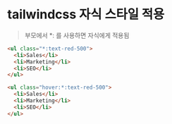 # tailwindcss 자식 스타일 적용

> 부모에서 \*: 를 사용하면 자식에게 적용됨

```html
<ul class="*:text-red-500">
  <li>Sales</li>
  <li>Marketing</li>
  <li>SEO</li>
</ul>

<ul class="hover:*:text-red-500">
  <li>Sales</li>
  <li>Marketing</li>
  <li>SEO</li>
</ul>
```

